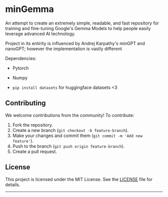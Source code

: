 # minGemma



An attempt to create an extremely simple, readable, and fast repository for training and fine-tuning Google's Gemma Models to help people easily leverage advanced AI technology.

Project in its entirity is influenced by Andrej Karpathy's minGPT and nanoGPT; however the implementation is vastly different

Dependencies:

- Pytorch 
- Numpy

- `pip install datasets` for huggingface datasets <3 

## Contributing

We welcome contributions from the community! To contribute:
1. Fork the repository.
2. Create a new branch (`git checkout -b feature-branch`).
3. Make your changes and commit them (`git commit -m 'Add new feature'`).
4. Push to the branch (`git push origin feature-branch`).
5. Create a pull request.

## License

This project is licensed under the MIT License. See the [LICENSE](LICENSE) file for details.

---